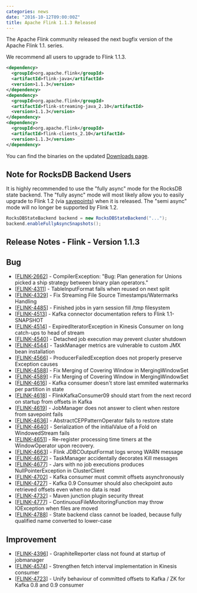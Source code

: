 ```yaml
---
categories: news
date: "2016-10-12T09:00:00Z"
title: Apache Flink 1.1.3 Released
---
```


The Apache Flink community released the next bugfix version of the Apache Flink 1.1. series.

We recommend all users to upgrade to Flink 1.1.3.

```xml
<dependency>
  <groupId>org.apache.flink</groupId>
  <artifactId>flink-java</artifactId>
  <version>1.1.3</version>
</dependency>
<dependency>
  <groupId>org.apache.flink</groupId>
  <artifactId>flink-streaming-java_2.10</artifactId>
  <version>1.1.3</version>
</dependency>
<dependency>
  <groupId>org.apache.flink</groupId>
  <artifactId>flink-clients_2.10</artifactId>
  <version>1.1.3</version>
</dependency>
```

You can find the binaries on the updated [Downloads page](http://flink.apache.org/downloads.html).

## Note for RocksDB Backend Users

It is highly recommended to use the "fully async" mode for the RocksDB state backend. The "fully async" mode will most likely allow you to easily upgrade to Flink 1.2 (via [savepoints](https://ci.apache.org/projects/flink/flink-docs-release-1.1/apis/streaming/savepoints.html)) when it is released. The "semi async" mode will no longer be supported by Flink 1.2.

```java
RocksDBStateBackend backend = new RocksDBStateBackend("...");
backend.enableFullyAsyncSnapshots();
```

## Release Notes - Flink - Version 1.1.3

<h2>        Bug
</h2>
<ul>
<li>[<a href='https://issues.apache.org/jira/browse/FLINK-2662'>FLINK-2662</a>] -         CompilerException: &quot;Bug: Plan generation for Unions picked a ship strategy between binary plan operators.&quot;
</li>
<li>[<a href='https://issues.apache.org/jira/browse/FLINK-4311'>FLINK-4311</a>] -         TableInputFormat fails when reused on next split
</li>
<li>[<a href='https://issues.apache.org/jira/browse/FLINK-4329'>FLINK-4329</a>] -         Fix Streaming File Source Timestamps/Watermarks Handling
</li>
<li>[<a href='https://issues.apache.org/jira/browse/FLINK-4485'>FLINK-4485</a>] -         Finished jobs in yarn session fill /tmp filesystem
</li>
<li>[<a href='https://issues.apache.org/jira/browse/FLINK-4513'>FLINK-4513</a>] -         Kafka connector documentation refers to Flink 1.1-SNAPSHOT
</li>
<li>[<a href='https://issues.apache.org/jira/browse/FLINK-4514'>FLINK-4514</a>] -         ExpiredIteratorException in Kinesis Consumer on long catch-ups to head of stream
</li>
<li>[<a href='https://issues.apache.org/jira/browse/FLINK-4540'>FLINK-4540</a>] -         Detached job execution may prevent cluster shutdown
</li>
<li>[<a href='https://issues.apache.org/jira/browse/FLINK-4544'>FLINK-4544</a>] -         TaskManager metrics are vulnerable to custom JMX bean installation
</li>
<li>[<a href='https://issues.apache.org/jira/browse/FLINK-4566'>FLINK-4566</a>] -         ProducerFailedException does not properly preserve Exception causes
</li>
<li>[<a href='https://issues.apache.org/jira/browse/FLINK-4588'>FLINK-4588</a>] -         Fix Merging of Covering Window in MergingWindowSet
</li>
<li>[<a href='https://issues.apache.org/jira/browse/FLINK-4589'>FLINK-4589</a>] -         Fix Merging of Covering Window in MergingWindowSet
</li>
<li>[<a href='https://issues.apache.org/jira/browse/FLINK-4616'>FLINK-4616</a>] -         Kafka consumer doesn&#39;t store last emmited watermarks per partition in state
</li>
<li>[<a href='https://issues.apache.org/jira/browse/FLINK-4618'>FLINK-4618</a>] -         FlinkKafkaConsumer09 should start from the next record on startup from offsets in Kafka
</li>
<li>[<a href='https://issues.apache.org/jira/browse/FLINK-4619'>FLINK-4619</a>] -         JobManager does not answer to client when restore from savepoint fails
</li>
<li>[<a href='https://issues.apache.org/jira/browse/FLINK-4636'>FLINK-4636</a>] -         AbstractCEPPatternOperator fails to restore state
</li>
<li>[<a href='https://issues.apache.org/jira/browse/FLINK-4640'>FLINK-4640</a>] -         Serialization of the initialValue of a Fold on WindowedStream fails
</li>
<li>[<a href='https://issues.apache.org/jira/browse/FLINK-4651'>FLINK-4651</a>] -         Re-register processing time timers at the WindowOperator upon recovery.
</li>
<li>[<a href='https://issues.apache.org/jira/browse/FLINK-4663'>FLINK-4663</a>] -         Flink JDBCOutputFormat logs wrong WARN message
</li>
<li>[<a href='https://issues.apache.org/jira/browse/FLINK-4672'>FLINK-4672</a>] -         TaskManager accidentally decorates Kill messages
</li>
<li>[<a href='https://issues.apache.org/jira/browse/FLINK-4677'>FLINK-4677</a>] -         Jars with no job executions produces NullPointerException in ClusterClient
</li>
<li>[<a href='https://issues.apache.org/jira/browse/FLINK-4702'>FLINK-4702</a>] -         Kafka consumer must commit offsets asynchronously
</li>
<li>[<a href='https://issues.apache.org/jira/browse/FLINK-4727'>FLINK-4727</a>] -         Kafka 0.9 Consumer should also checkpoint auto retrieved offsets even when no data is read
</li>
<li>[<a href='https://issues.apache.org/jira/browse/FLINK-4732'>FLINK-4732</a>] -         Maven junction plugin security threat
</li>
<li>[<a href='https://issues.apache.org/jira/browse/FLINK-4777'>FLINK-4777</a>] -         ContinuousFileMonitoringFunction may throw IOException when files are moved
</li>
<li>[<a href='https://issues.apache.org/jira/browse/FLINK-4788'>FLINK-4788</a>] -         State backend class cannot be loaded, because fully qualified name converted to lower-case
</li>
</ul>

<h2>        Improvement
</h2>
<ul>
<li>[<a href='https://issues.apache.org/jira/browse/FLINK-4396'>FLINK-4396</a>] -         GraphiteReporter class not found at startup of jobmanager
</li>
<li>[<a href='https://issues.apache.org/jira/browse/FLINK-4574'>FLINK-4574</a>] -         Strengthen fetch interval implementation in Kinesis consumer
</li>
<li>[<a href='https://issues.apache.org/jira/browse/FLINK-4723'>FLINK-4723</a>] -         Unify behaviour of committed offsets to Kafka / ZK for Kafka 0.8 and 0.9 consumer
</li>
</ul>
